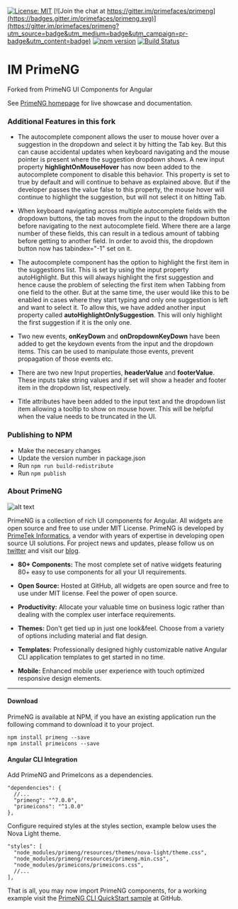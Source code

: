 
[![License: MIT](https://img.shields.io/badge/License-MIT-yellow.svg)](https://opensource.org/licenses/MIT)
[![Join the chat at https://gitter.im/primefaces/primeng](https://badges.gitter.im/primefaces/primeng.svg)](https://gitter.im/primefaces/primeng?utm_source=badge&utm_medium=badge&utm_campaign=pr-badge&utm_content=badge)
[![npm version](https://badge.fury.io/js/primeng.svg)](https://badge.fury.io/js/primeng)
[![Build Status](https://travis-ci.org/primefaces/primeng.svg?branch=master)](https://travis-ci.org/primefaces/primeng)

# IM PrimeNG

Forked from PrimeNG UI Components for Angular

See [PrimeNG homepage](http://www.primefaces.org/primeng) for live showcase and documentation.

### Additional Features in this fork

- The autocomplete component allows the user to mouse hover over a suggestion in the dropdown and select it by hitting the Tab key. But this can cause accidental updates when keyboard navigating and the mouse pointer is present where the suggestion dropdown shows. A new input property **highlightOnMouseHover** has now been added to the autocomplete component to disable this behavior. This property is set to true by default and will continue to behave as explained above. But if the developer passes the value false to this property, the mouse hover will continue to highlight the suggestion, but will not select it on hitting Tab.

- When keyboard navigating across multiple autocomplete fields with the dropdown buttons, the tab moves from the input to the dropdown button before navigating to the next autocomplete field. Where there are a large number of these fields, this can result in a tedious amount of tabbing before getting to another field. In order to avoid this, the dropdown button now has tabindex="-1" set on it.

- The autocomplete component has the option to highlight the first item in the suggestions list. This is set by using the input property autoHighlight. But this will always highlight the first suggestion and hence cause the problem of selecting the first item when Tabbing from one field to the other. But at the same time, the user would like this to be enabled in cases where they start typing and only one suggestion is left and want to select it. To allow this, we have added another input property called **autoHighlightOnlySuggestion**. This will only highlight the first suggestion if it is the only one.

- Two new events, **onKeyDown** and **onDropdownKeyDown** have been added to get the keydown events from the input and the dropdown items. This can be used to manipulate those events, prevent propagation of those events etc.

- There are two new Input properties, **headerValue** and **footerValue**. These inputs take string values and if set will show a header and footer item in the dropdown list, respectively.

- Title attributes have been added to the input text and the dropdown list item allowing a tooltip to show on mouse hover. This will be helpful when the value needs to be truncated in the UI.

### Publishing to NPM

- Make the necesary changes
- Update the version number in package.json
- Run `npm run build-redistribute`
- Run `npm publish`

### About PrimeNG

![alt text](https://www.primefaces.org/wp-content/uploads/2018/05/primeng-sidebar.svg "PrimeNG")

PrimeNG is a collection of rich UI components for Angular. All widgets are open source and free to use under MIT License. PrimeNG is developed by [PrimeTek Informatics](http://www.primetek.com.tr), a vendor with years of expertise in developing open source UI solutions. For project news and updates, please follow us on [twitter](https://twitter.com/prime_ng) and visit our [blog](https://www.primefaces.org/blog).

 - **80+ Components:** The most complete set of native widgets featuring 80+
   easy to use components for all your UI requirements.

- **Open Source:** Hosted at GitHub, all widgets are open source and free to use under MIT license. Feel the power of open source.

- **Productivity:** Allocate your valuable time on business logic rather than dealing with the complex user interface requirements.

- **Themes:** Don't get tied up in just one look&feel. Choose from a variety of options including material and flat design.

- **Templates:** Professionally designed highly customizable native Angular CLI application templates to get started in no time.

- **Mobile:** Enhanced mobile user experience with touch optimized responsive design elements.

---

#### Download

PrimeNG is available at NPM, if you have an existing application run the following command to download it to your project.

```
npm install primeng --save
npm install primeicons --save
```

#### Angular CLI Integration

Add PrimeNG and PrimeIcons as a dependencies.

```
"dependencies": {
  //...
  "primeng": "^7.0.0",
  "primeicons": "^1.0.0"
},
```

Configure required styles at the styles section, example below uses the Nova Light theme.

```
"styles": [
  "node_modules/primeng/resources/themes/nova-light/theme.css",
  "node_modules/primeng/resources/primeng.min.css",
  "node_modules/primeicons/primeicons.css",
  //...
],
```

That is all, you may now import PrimeNG components, for a working example visit the [PrimeNG CLI QuickStart sample](https://github.com/primefaces/primeng-quickstart-cli) at GitHub.
